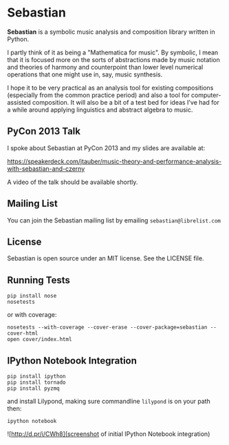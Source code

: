 # Sebastian

**Sebastian** is a symbolic music analysis and composition library written in
Python.

I partly think of it as being a "Mathematica for music". By symbolic, I mean
that it is focused more on the sorts of abstractions made by music notation
and theories of harmony and counterpoint than lower level numerical
operations that one might use in, say, music synthesis.

I hope it to be very practical as an analysis tool for existing compositions
(especially from the common practice period) and also a tool for
computer-assisted composition. It will also be a bit of a test bed for ideas
I've had for a while around applying linguistics and abstract algebra to
music.

## PyCon 2013 Talk

I spoke about Sebastian at PyCon 2013 and my slides are available at:

<https://speakerdeck.com/jtauber/music-theory-and-performance-analysis-with-sebastian-and-czerny>

A video of the talk should be available shortly.

## Mailing List

You can join the Sebastian mailing list by emailing `sebastian@librelist.com`

## License

Sebastian is open source under an MIT license. See the LICENSE file.

## Running Tests

    pip install nose
    nosetests

or with coverage:

    nosetests --with-coverage --cover-erase --cover-package=sebastian --cover-html
    open cover/index.html

## IPython Notebook Integration

    pip install ipython
    pip install tornado
    pip install pyzmq
    
and install Lilypond, making sure commandline `lilypond` is on your path then:

    ipython notebook

![http://d.pr/i/CWh8](screenshot of initial IPython Notebook integration)
